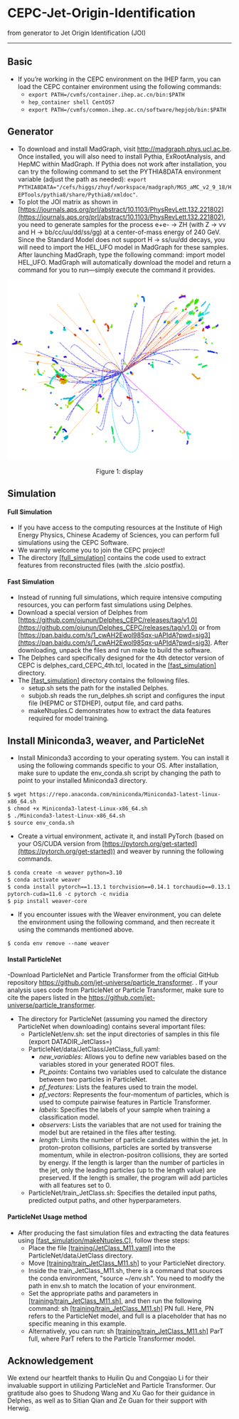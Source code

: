 # CEPC-Jet-Origin-Identification
from generator to Jet Origin Identification (JOI)

------

## Basic
 - If you’re working in the CEPC environment on the IHEP farm, you can load the CEPC container environment using the following commands:
   * `export PATH=/cvmfs/container.ihep.ac.cn/bin:$PATH`
   * `hep_container shell CentOS7`
   * `export PATH=/cvmfs/common.ihep.ac.cn/software/hepjob/bin:$PATH`

## Generator
 - To download and install MadGraph, visit http://madgraph.phys.ucl.ac.be. Once installed, you will also need to install Pythia, ExRootAnalysis, and HepMC within MadGraph. If Pythia does not work after installation, you can try the following command to set the PYTHIA8DATA environment variable (adjust the path as needed): `export PYTHIA8DATA="/cefs/higgs/zhuyf/workspace/madgraph/MG5_aMC_v2_9_18/HEPTools/pythia8/share/Pythia8/xmldoc"`.
 - To plot the JOI matrix as shown in [https://journals.aps.org/prl/abstract/10.1103/PhysRevLett.132.221802](https://journals.aps.org/prl/abstract/10.1103/PhysRevLett.132.221802), you need to generate samples for the process e+e- -> ZH (with Z -> νν and H -> bb/cc/uu/dd/ss/gg) at a center-of-mass energy of 240 GeV. Since the Standard Model does not support H -> ss/uu/dd decays, you will need to import the HEL_UFO model in MadGraph for these samples.
After launching MadGraph, type the following command: import model HEL_UFO. MadGraph will automatically download the model and return a command for you to run—simply execute the command it provides.

<img src="Display_nnHgg.png" alt="confusion matrix" width="600"/>
<p align="center">Figure 1: display</p>

## Simulation
#### Full Simulation
 - If you have access to the computing resources at the Institute of High Energy Physics, Chinese Academy of Sciences, you can perform full simulations using the CEPC Software.
 - We warmly welcome you to join the CEPC project!
 - The directory [[full_simulation]](full_simulation) contains the code used to extract features from reconstructed files (with the .slcio postfix).

#### Fast Simulation
 - Instead of running full simulations, which require intensive computing resources, you can perform fast simulations using Delphes.
 - Download a special version of Delphes from [https://github.com/oiunun/Delphes_CEPC/releases/tag/v1.0](https://github.com/oiunun/Delphes_CEPC/releases/tag/v1.0) or from [https://pan.baidu.com/s/1_cwAH2Ewol985qx-uAPIdA?pwd=sig3](https://pan.baidu.com/s/1_cwAH2Ewol985qx-uAPIdA?pwd=sig3). After downloading, unpack the files and run make to build the software. 
 - The Delphes card specifically designed for the 4th detector version of CEPC is delphes_card_CEPC_4th.tcl, located in the [[fast_simulation]](fast_simulation) directory.
 - The [[fast_simulation]](fast_simulation) directory contains the following files.
   * setup.sh sets the path for the installed Delphes.
   * subjob.sh reads the run_delphes.sh script and configures the input file (HEPMC or STDHEP), output file, and card paths.
   * makeNtuples.C demonstrates how to extract the data features required for model training.


## Install Miniconda3, weaver, and ParticleNet
 - Install Miniconda3 according to your operating system. You can install it using the following commands specific to your OS. After installation, make sure to update the env_conda.sh script by changing the path to point to your installed Miniconda3 directory.
 ```
$ wget https://repo.anaconda.com/miniconda/Miniconda3-latest-linux-x86_64.sh
$ chmod +x Miniconda3-latest-Linux-x86_64.sh
$ ./Miniconda3-latest-Linux-x86_64.sh
$ source env_conda.sh
```
 - Create a virtual environment, activate it, and install PyTorch (based on your OS/CUDA version from [https://pytorch.org/get-started](https://pytorch.org/get-started)) and weaver by running the following commands. 
```
$ conda create -n weaver python=3.10
$ conda activate weaver
$ conda install pytorch==1.13.1 torchvision==0.14.1 torchaudio==0.13.1 pytorch-cuda=11.6 -c pytorch -c nvidia
$ pip install weaver-core
```
 - If you encounter issues with the Weaver environment, you can delete the environment using the following command, and then recreate it using the commands mentioned above.
```
$ conda env remove --name weaver
```
#### Install ParticleNet
 -Download ParticleNet and Particle Transformer from the official GitHub repository  https://github.com/jet-universe/particle_transformer. . If your analysis uses code from ParticleNet or Particle Transformer, make sure to cite the papers listed in the https://github.com/jet-universe/particle_transformer.
 - The directory for ParticleNet (assuming you named the directory ParticleNet when downloading) contains several important files:
   * ParticleNet/env.sh: set the input directories of samples in this file (export DATADIR_JetClass=)
   * ParticleNet/data/JetClass/JetClass_full.yaml:
     * *new_variables*: Allows you to define new variables based on the variables stored in your generated ROOT files.
     * *Pt_points*: Contains two variables used to calculate the distance between two particles in ParticleNet.
     * *pf_features*: Lists the features used to train the model.
     * *pf_vectors*: Represents the four-momentum of particles, which is used to compute pairwise features in Particle Transformer.
     * *labels*: Specifies the labels of your sample when training a classification model.
     * *observers*: Lists the variables that are not used for training the model but are retained in the files after testing.
     * *length*: Limits the number of particle candidates within the jet. In proton-proton collisions, particles are sorted by transverse momentum, while in electron-positron collisions, they are sorted by energy. If the length is larger than the number of particles in the jet, only the leading particles (up to the length value) are preserved. If the length is smaller, the program will add particles with all features set to 0.
   * ParticleNet/train_JetClass.sh: Specifies the detailed input paths, predicted output paths, and other hyperparameters.   


#### ParticleNet Usage method
 - After producing the fast simulation files and extracting the data features using [[fast_simulation/makeNtuples.C]](fast_simulation/makeNtuples.C), follow these steps:
   * Place the file [[training/JetClass_M11.yaml]](training/JetClass_M11.yaml) into the ParticleNet/data/JetClass directory.
   * Move [[training/train_JetClass_M11.sh]](training/train_JetClass_M11.sh) to your ParticleNet directory.
   * Inside the train_JetClass_M11.sh, there is a command that sources the conda environment, "source ~/env.sh". You need to modify the path in env.sh to match the location of your environment. 
   * Set the appropriate paths and parameters in [[training/train_JetClass_M11.sh]](training/train_JetClass_M11.sh), and then run the following command: sh [[training/train_JetClass_M11.sh]](training/train_JetClass_M11.sh) PN full. Here, PN refers to the ParticleNet model, and full is a placeholder that has no specific meaning in this example.
   * Alternatively, you can run: sh [[training/train_JetClass_M11.sh]](training/train_JetClass_M11.sh) ParT full, where ParT refers to the Particle Transformer model.



## Acknowledgement

We extend our heartfelt thanks to Huilin Qu and Congqiao Li for their invaluable support in utilizing ParticleNet and Particle Transformer. Our gratitude also goes to Shudong Wang and Xu Gao for their guidance in Delphes, as well as to Sitian Qian and Ze Guan for their support with Herwig.
